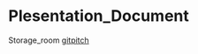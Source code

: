 # Plesentation_Document
Storage_room
[gitpitch](https://gitpitch.com/Kose-i/Plesentation_Document/master)
